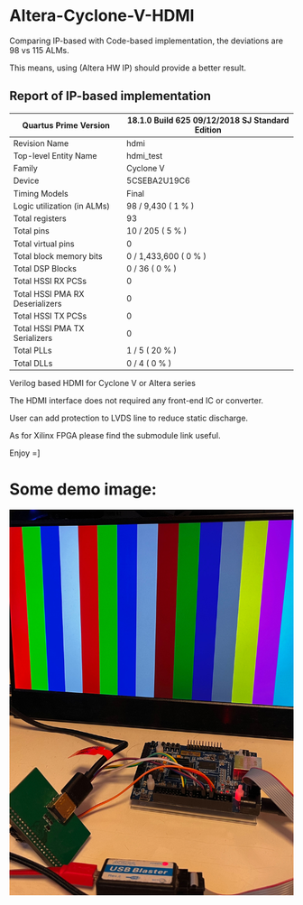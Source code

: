 # Altera-Cyclone-V-HDMI

Comparing IP-based with Code-based implementation, the deviations are 98 vs 115 ALMs.

This means, using (Altera HW IP) should provide a better result.

## Report of IP-based implementation

| Quartus Prime Version           | 18.1.0 Build 625 09/12/2018 SJ Standard Edition |
|---------------------------------|-------------------------------------------------|
| Revision Name                   | hdmi                                            |
| Top-level Entity Name           | hdmi_test                                       |
| Family                          | Cyclone V                                       |
| Device                          | 5CSEBA2U19C6                                    |
| Timing Models                   | Final                                           |
| Logic utilization (in ALMs)     | 98 / 9,430 ( 1 % )                              |
| Total registers                 | 93                                              |
| Total pins                      | 10 / 205 ( 5 % )                                |
| Total virtual pins              | 0                                               |
| Total block memory bits         | 0 / 1,433,600 ( 0 % )                           |
| Total DSP Blocks                | 0 / 36 ( 0 % )                                  |
| Total HSSI RX PCSs              | 0                                               |
| Total HSSI PMA RX Deserializers | 0                                               |
| Total HSSI TX PCSs              | 0                                               |
| Total HSSI PMA TX Serializers   | 0                                               |
| Total PLLs                      | 1 / 5 ( 20 % )                                  |
| Total DLLs                      | 0 / 4 ( 0 % )                                   |

Verilog based HDMI for Cyclone V or Altera series

The HDMI interface does not required any front-end IC or converter.

User can add protection to LVDS line to reduce static discharge.

As for Xilinx FPGA please find the submodule link useful.

Enjoy =]


# Some demo image:
![Alt text](images/img.jpg?raw=true "Title")
